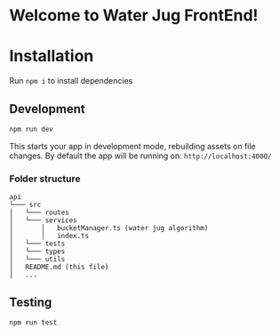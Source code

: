 # Welcome to Water Jug FrontEnd!

# Installation

Run `npm i` to install dependencies

## Development

```sh
npm run dev
```

This starts your app in development mode, rebuilding assets on file changes. By default the app will be running on: `http://localhost:4000/`

### Folder structure
```
api
└─── src
│   └─── routes
│   └─── services
│       │   bucketManager.ts (water jug algorithm)
│       │   index.ts
│   └─── tests
│   └─── types
│   └─── utils
│   README.md (this file)
│   ...
```

## Testing
```sh
npm run test
```
